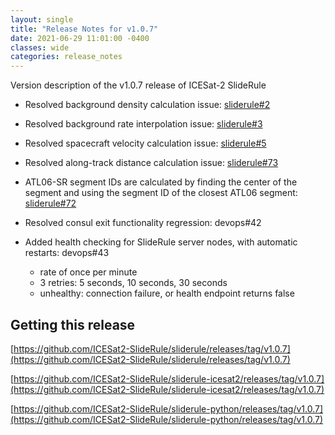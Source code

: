 ```yaml
---
layout: single
title: "Release Notes for v1.0.7"
date: 2021-06-29 11:01:00 -0400
classes: wide
categories: release_notes
---
```


Version description of the v1.0.7 release of ICESat-2 SlideRule

* Resolved background density calculation issue: [sliderule#2](https://github.com/ICESat2-SlideRule/sliderule/issues/2)

* Resolved background rate interpolation issue: [sliderule#3](https://github.com/ICESat2-SlideRule/sliderule/issues/3)

* Resolved spacecraft velocity calculation issue: [sliderule#5](https://github.com/ICESat2-SlideRule/sliderule/issues/5)

* Resolved along-track distance calculation issue: [sliderule#73](https://github.com/ICESat2-SlideRule/sliderule/issues/73)

* ATL06-SR segment IDs are calculated by finding the center of the segment and using the segment ID of the closest ATL06 segment: [sliderule#72](https://github.com/ICESat2-SlideRule/sliderule/issues/72)

* Resolved consul exit functionality regression: devops#42

* Added health checking for SlideRule server nodes, with automatic restarts: devops#43
  * rate of once per minute
  * 3 retries: 5 seconds, 10 seconds, 30 seconds
  * unhealthy: connection failure, or health endpoint returns false

## Getting this release

[https://github.com/ICESat2-SlideRule/sliderule/releases/tag/v1.0.7](https://github.com/ICESat2-SlideRule/sliderule/releases/tag/v1.0.7)

[https://github.com/ICESat2-SlideRule/sliderule-icesat2/releases/tag/v1.0.7](https://github.com/ICESat2-SlideRule/sliderule-icesat2/releases/tag/v1.0.7)

[https://github.com/ICESat2-SlideRule/sliderule-python/releases/tag/v1.0.7](https://github.com/ICESat2-SlideRule/sliderule-python/releases/tag/v1.0.7)

